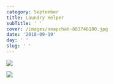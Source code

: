 ```yaml
---
category: September
title: Laundry Helper
subTitle: ' '
cover: /images/snapchat-883746180.jpg
date: '2018-09-19'
day: ' '
slug: ' '
---
```

![](/images/snapchat-883746180.jpg)

![](/images/mvimg_20180919_173223.jpg)
